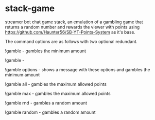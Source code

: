 # stack-game
streamer bot chat game stack, an emulation of a gambling game that returns a random number and rewards the viewer with points using https://github.com/Haunter56/SB-YT-Points-System as it's base.

The command options are as follows with two optional redundant.

!gamble - gambles the minimum amount

!gamble - <your numerical only amount here>

!gamble options - shows a message with these options and gambles the minimum amount

!gamble all - gambles the maximum allowed points

!gamble max - gambles the maximum allowed points

!gamble rnd - gambles a random amount

!gamble random - gambles a random amount
